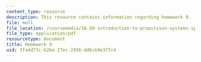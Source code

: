 ```yaml
---
content_type: resource
description: This resource contains information regarding homework 9.
file: null
file_location: /coursemedia/16-50-introduction-to-propulsion-systems-spring-2012/3fa4d77cb2be27ec2956dd6cb9e377c4_MIT16_50S12_hw9.pdf
file_type: application/pdf
resourcetype: Document
title: Homework 9
uid: 3fa4d77c-b2be-27ec-2956-dd6cb9e377c4
---
```

